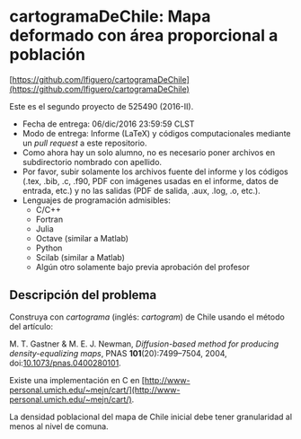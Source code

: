 # cartogramaDeChile: Mapa deformado con área proporcional a población

[https://github.com/lfiguero/cartogramaDeChile](https://github.com/lfiguero/cartogramaDeChile)

Este es el segundo proyecto de 525490 (2016-II).

* Fecha de entrega: 06/dic/2016 23:59:59 CLST
* Modo de entrega: Informe (LaTeX) y códigos computacionales mediante un *pull request* a este repositorio.
* Como ahora hay un solo alumno, no es necesario poner archivos en subdirectorio nombrado con apellido.
* Por favor, subir solamente los archivos fuente del informe y los códigos (.tex, .bib, .c, .f90, PDF con imágenes usadas en el informe, datos de entrada, etc.) y no las salidas (PDF de salida, .aux, .log, .o, etc.).
* Lenguajes de programación admisibles:
    + C/C++
    + Fortran
    + Julia
    + Octave (similar a Matlab)
    + Python
    + Scilab (similar a Matlab)
    + Algún otro solamente bajo previa aprobación del profesor

## Descripción del problema

Construya con *cartograma* (inglés: *cartogram*) de Chile usando el método del artículo:

M. T. Gastner & M. E. J. Newman, *Diffusion-based method for producing density-equalizing maps*, PNAS **101**(20):7499–7504, 2004, doi:[10.1073/pnas.0400280101](https://dx.doi.org/10.1073/pnas.0400280101).

Existe una implementación en C en [http://www-personal.umich.edu/~mejn/cart/](http://www-personal.umich.edu/~mejn/cart/).

La densidad poblacional del mapa de Chile inicial debe tener granularidad al menos al nivel de comuna.
